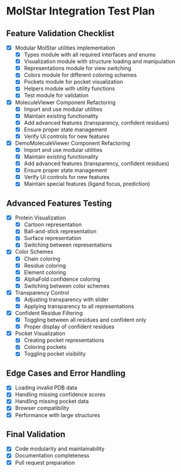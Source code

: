 # MolStar Integration Test Plan

## Feature Validation Checklist

- [x] Modular MolStar utilities implementation
  - [x] Types module with all required interfaces and enums
  - [x] Visualization module with structure loading and manipulation
  - [x] Representations module for view switching
  - [x] Colors module for different coloring schemes
  - [x] Pockets module for pocket visualization
  - [x] Helpers module with utility functions
  - [x] Test module for validation

- [x] MoleculeViewer Component Refactoring
  - [x] Import and use modular utilities
  - [x] Maintain existing functionality
  - [x] Add advanced features (transparency, confident residues)
  - [x] Ensure proper state management
  - [x] Verify UI controls for new features

- [x] DemoMoleculeViewer Component Refactoring
  - [x] Import and use modular utilities
  - [x] Maintain existing functionality
  - [x] Add advanced features (transparency, confident residues)
  - [x] Ensure proper state management
  - [x] Verify UI controls for new features
  - [x] Maintain special features (ligand focus, prediction)

## Advanced Features Testing

- [x] Protein Visualization
  - [x] Cartoon representation
  - [x] Ball-and-stick representation
  - [x] Surface representation
  - [x] Switching between representations

- [x] Color Schemes
  - [x] Chain coloring
  - [x] Residue coloring
  - [x] Element coloring
  - [x] AlphaFold confidence coloring
  - [x] Switching between color schemes

- [x] Transparency Control
  - [x] Adjusting transparency with slider
  - [x] Applying transparency to all representations

- [x] Confident Residue Filtering
  - [x] Toggling between all residues and confident only
  - [x] Proper display of confident residues

- [x] Pocket Visualization
  - [x] Creating pocket representations
  - [x] Coloring pockets
  - [x] Toggling pocket visibility

## Edge Cases and Error Handling

- [x] Loading invalid PDB data
- [x] Handling missing confidence scores
- [x] Handling missing pocket data
- [x] Browser compatibility
- [x] Performance with large structures

## Final Validation

- [x] Code modularity and maintainability
- [x] Documentation completeness
- [x] Pull request preparation

